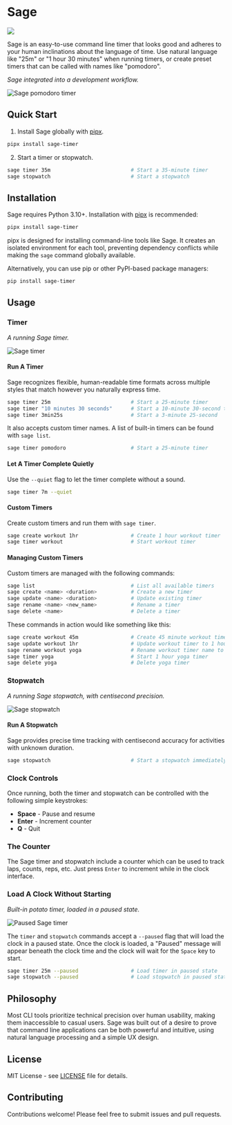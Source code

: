# Sage

![](https://img.shields.io/badge/Python-3.10+-blue)

Sage is an easy-to-use command line timer that looks good and adheres
to your human inclinations about the language of time. Use natural
language like "25m" or "1 hour 30 minutes" when running timers, or
create preset timers that can be called with names like "pomodoro".

*Sage integrated into a development workflow.*

![Sage pomodoro timer](https://raw.githubusercontent.com/nmsalvatore/sage/main/docs/images/workflow.png)

## Quick Start

1. Install Sage globally with [pipx](https://github.com/pypa/pipx).

```bash
pipx install sage-timer
```

2. Start a timer or stopwatch.

```bash
sage timer 35m                          # Start a 35-minute timer
sage stopwatch                          # Start a stopwatch
```

## Installation

Sage requires Python 3.10+. Installation with [pipx](https://github.com/pypa/pipx)
is recommended:

```bash
pipx install sage-timer
```

pipx is designed for installing command-line tools like Sage. It
creates an isolated environment for each tool, preventing dependency
conflicts while making the `sage` command globally available.

Alternatively, you can use pip or other PyPI-based package managers:

```bash
pip install sage-timer
```

## Usage

### Timer

*A running Sage timer.*

![Sage timer](https://raw.githubusercontent.com/nmsalvatore/sage/main/docs/images/timer.png)

#### Run A Timer

Sage recognizes flexible, human-readable time formats across multiple
styles that match however you naturally express time.

```bash
sage timer 25m                          # Start a 25-minute timer
sage timer "10 minutes 30 seconds"      # Start a 10-minute 30-second timer
sage timer 3min25s                      # Start a 3-minute 25-second
```

It also accepts custom timer names. A list of built-in timers can be
found with `sage list`.

```bash
sage timer pomodoro                     # Start a 25-minute timer
```

#### Let A Timer Complete Quietly

Use the `--quiet` flag to let the timer complete without a sound.

```bash
sage timer 7m --quiet
```

#### Custom Timers

Create custom timers and run them with `sage timer`.

```bash
sage create workout 1hr                 # Create 1 hour workout timer
sage timer workout                      # Start workout timer
```

#### Managing Custom Timers

Custom timers are managed with the following commands:

```bash
sage list                               # List all available timers
sage create <name> <duration>           # Create a new timer
sage update <name> <duration>           # Update existing timer
sage rename <name> <new_name>           # Rename a timer
sage delete <name>                      # Delete a timer
```

These commands in action would like something like this:

```bash
sage create workout 45m                 # Create 45 minute workout timer
sage update workout 1hr                 # Update workout timer to 1 hour
sage rename workout yoga                # Rename workout timer name to yoga
sage timer yoga                         # Start 1 hour yoga timer
sage delete yoga                        # Delete yoga timer
```

### Stopwatch

*A running Sage stopwatch, with centisecond precision.*

![Sage stopwatch](https://raw.githubusercontent.com/nmsalvatore/sage/main/docs/images/stopwatch.png)

#### Run A Stopwatch

Sage provides precise time tracking with centisecond accuracy for
activities with unknown duration.

```bash
sage stopwatch                          # Start a stopwatch immediately
```

### Clock Controls

Once running, both the timer and stopwatch can be controlled with the
following simple keystrokes:

- **Space** - Pause and resume
- **Enter** - Increment counter
- **Q** - Quit

### The Counter

The Sage timer and stopwatch include a counter which can be used to track
laps, counts, reps, etc. Just press `Enter` to increment while in the
clock interface.

### Load A Clock Without Starting

*Built-in potato timer, loaded in a paused state.*

![Paused Sage timer](https://raw.githubusercontent.com/nmsalvatore/sage/main/docs/images/paused.png)

The `timer` and `stopwatch` commands accept a `--paused` flag that will
load the clock in a paused state. Once the clock is loaded, a "Paused"
message will appear beneath the clock time and the clock will wait for
the `Space` key to start.

```bash
sage timer 25m --paused                 # Load timer in paused state
sage stopwatch --paused                 # Load stopwatch in paused state
```

## Philosophy

Most CLI tools prioritize technical precision over human usability,
making them inaccessible to casual users. Sage was built out of a
desire to prove that command line applications can be both powerful
and intuitive, using natural language processing and a simple UX
design.

## License

MIT License - see [LICENSE](https://github.com/nmsalvatore/sage/blob/main/LICENSE) file for details.

## Contributing

Contributions welcome! Please feel free to submit issues and pull requests.
